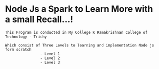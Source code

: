 # Node Js a Spark to Learn More with a small Recall...!

    This Program is conducted in My College K Ramakrishnan College of Technology - Trichy
    
    Which consist of Three Levels to learning and implementation Node js form scratch
                    - Level 1
                    - Level 2
                    - Level 3
